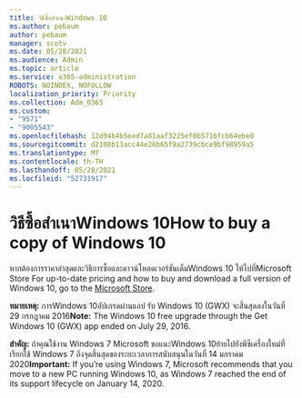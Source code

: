 ```yaml
---
title: วิธีซื้อสําเนาWindows 10
ms.author: pebaum
author: pebaum
manager: scotv
ms.date: 05/28/2021
ms.audience: Admin
ms.topic: article
ms.service: o365-administration
ROBOTS: NOINDEX, NOFOLLOW
localization_priority: Priority
ms.collection: Adm_O365
ms.custom:
- "9571"
- "9005543"
ms.openlocfilehash: 12d94b4b5eed7a81aaf3225ef0b5716fcb64ebe0
ms.sourcegitcommit: d2108b13acc44e26b65f9a2739cbce9bf98959a5
ms.translationtype: MT
ms.contentlocale: th-TH
ms.lasthandoff: 05/28/2021
ms.locfileid: "52731917"
---
```

# <a name="how-to-buy-a-copy-of-windows-10"></a><span data-ttu-id="f6ba5-102">วิธีซื้อสําเนาWindows 10</span><span class="sxs-lookup"><span data-stu-id="f6ba5-102">How to buy a copy of Windows 10</span></span>

<span data-ttu-id="f6ba5-103">หากต้องการราคาล่าสุดและวิธีการซื้อและดาวน์โหลดเวอร์ชันเต็มWindows 10 ให้ไปที่Microsoft Store [](https://www.microsoft.com/store/b/windows)</span><span class="sxs-lookup"><span data-stu-id="f6ba5-103">For up-to-date pricing and how to buy and download a full version of Windows 10, go to the [Microsoft Store](https://www.microsoft.com/store/b/windows).</span></span>

<span data-ttu-id="f6ba5-104">**หมายเหตุ:** การWindows 10อัปเกรดผ่านแอป รับ Windows 10 (GWX) จะสิ้นสุดลงในวันที่ 29 กรกฎาคม 2016</span><span class="sxs-lookup"><span data-stu-id="f6ba5-104">**Note:** The Windows 10 free upgrade through the Get Windows 10 (GWX) app ended on July 29, 2016.</span></span>

<span data-ttu-id="f6ba5-105">**สําคัญ:** ถ้าคุณใช้งาน Windows 7 Microsoft ขอแนะWindows 10ย้ายไปยังพีซีเครื่องใหม่ที่เรียกใช้ Windows 7 ถึงจุดสิ้นสุดของระยะเวลาการสนับสนุนในวันที่ 14 มกราคม 2020</span><span class="sxs-lookup"><span data-stu-id="f6ba5-105">**Important:** If you’re using Windows 7, Microsoft recommends that you move to a new PC running Windows 10, as Windows 7 reached the end of its support lifecycle on January 14, 2020.</span></span>


